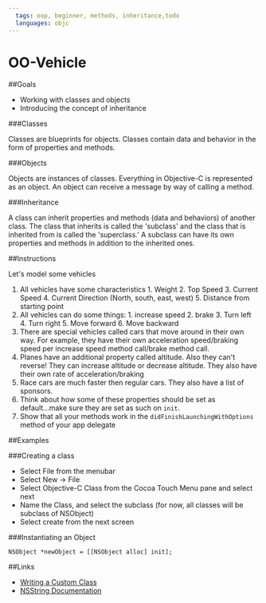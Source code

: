 ```yaml
---
  tags: oop, beginner, methods, inheritance,todo
  languages: objc
---
```


OO-Vehicle
======

##Goals

- Working with classes and objects
- Introducing the concept of inheritance

###Classes

Classes are blueprints for objects. Classes contain data and behavior in the form of properties and methods.  

###Objects

Objects are instances of classes. Everything in Objective-C is represented as an object. An object can receive a message by way of calling a method.  

###Inheritance

A class can inherit properties and methods (data and behaviors) of another class. The class that inherits is called the 'subclass' and the class that is inherited from is called the 'superclass.' A subclass can have its own properties and methods in addition to the inherited ones.


##Instructions

Let's model some vehicles

  1. All vehicles have some characteristics
    1. Weight
    2. Top Speed
    3. Current Speed
    4. Current Direction (North, south, east, west)
    5. Distance from starting point
  2. All vehicles can do some things:
    1. increase speed
    2. brake
    3. Turn left
    4. Turn right
    5. Move forward
    6. Move backward
  3. There are special vehicles called cars that move around in their own way. For example, they have their own acceleration speed/braking speed per increase speed method call/brake method call.
  4. Planes have an additional property called altitude. Also they can't reverse! They can increase altitude or decrease altitude. They also have their own rate of acceleration/braking
  5. Race cars are much faster then regular cars. They also have a list of sponsors.
  6. Think about how some of these properties should be set as default...make sure they are set as such on `init`.
  7. Show that all your methods work in the `didFinishLaunchingWithOptions` method of your app delegate

##Examples

###Creating a class

- Select File from the menubar
- Select New -> File
- Select Objective-C Class from the Cocoa Touch Menu pane and select next
- Name the Class, and select the subclass (for now, all classes will be subclass of NSObject)
- Select create from the next screen

###Instantiating an Object

```objc
NSObject *newObject = [[NSObject alloc] init];
```

##Links

- [Writing a Custom Class](https://developer.apple.com/library/ios/referencelibrary/GettingStarted/RoadMapiOS/WritingaCustomClass.html)
- [NSString Documentation](https://developer.apple.com/library/ios/documentation/Cocoa/Conceptual/Strings/Articles/CreatingStrings.html#//apple_ref/doc/uid/20000148-CJBCJHHI)

